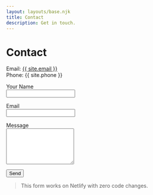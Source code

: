 ```yaml
---
layout: layouts/base.njk
title: Contact
description: Get in touch.
---
```


# Contact

<div class="callout">
  <p>Email: <a href="mailto:{{ site.email }}">{{ site.email }}</a><br>
  Phone: {{ site.phone }}</p>
</div>

<form name="contact" method="POST" data-netlify="true">
  <input type="hidden" name="form-name" value="contact">
  <p><label>Your Name<br><input type="text" name="name" required></label></p>
  <p><label>Email<br><input type="email" name="email" required></label></p>
  <p><label>Message<br><textarea name="message" rows="6" required></textarea></label></p>
  <p><button type="submit">Send</button></p>
</form>

> This form works on Netlify with zero code changes.
